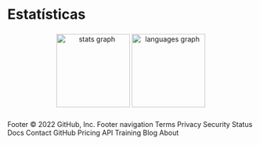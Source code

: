 # Estatísticas

###

<div align="center">
  <img src="https://github-readme-stats.vercel.app/api?hide_title=false&hide_rank=false&show_icons=true&include_all_commits=true&count_private=true&disable_animations=false&theme=dracula&locale=pt-br&hide_border=true&username=ramon141" height="150" alt="stats graph"  />
  <img src="https://github-readme-stats.vercel.app/api/top-langs?locale=pt-br&hide_title=false&layout=compact&card_width=320&langs_count=5&theme=dracula&hide_border=true&username=JhoniPS" height="150" alt="languages graph"  />
</div>

###



###
Footer
© 2022 GitHub, Inc.
Footer navigation
Terms
Privacy
Security
Status
Docs
Contact GitHub
Pricing
API
Training
Blog
About
